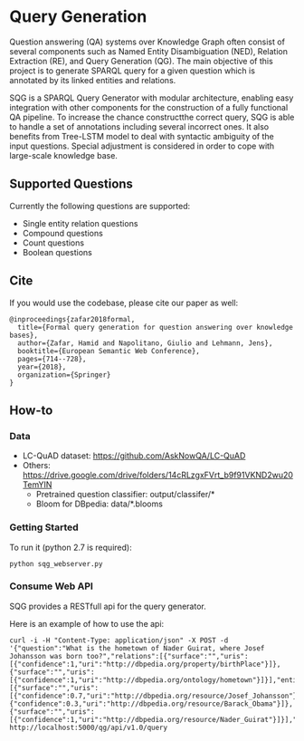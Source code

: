 [lc_quad]: images/lc_quad.png "Results on LC-Quad"

# Query Generation

Question answering (QA) systems over Knowledge Graph often consist of several components such as Named Entity Disambiguation (NED), Relation Extraction (RE), and Query Generation (QG). The main objective of this project is to generate SPARQL query for a given question which is annotated by its linked entities and relations.

SQG is a SPARQL Query Generator with modular architecture, enabling easy integration with other components for the construction of a fully functional QA pipeline. To increase the chance constructthe correct query, SQG is able to handle a set of annotations including several incorrect ones. It also benefits from Tree-LSTM model to deal with syntactic ambiguity of the input questions. Special adjustment is considered in order to cope with large-scale knowledge base. 

## Supported Questions
Currently the following questions are supported:
* Single entity relation questions
* Compound questions
* Count questions
* Boolean questions


## Cite
If you would use the codebase, please cite our paper as well:
```
@inproceedings{zafar2018formal,
  title={Formal query generation for question answering over knowledge bases},
  author={Zafar, Hamid and Napolitano, Giulio and Lehmann, Jens},
  booktitle={European Semantic Web Conference},
  pages={714--728},
  year={2018},
  organization={Springer}
}
```
## How-to 

### Data
* LC-QuAD dataset: https://github.com/AskNowQA/LC-QuAD
* Others: https://drive.google.com/drive/folders/14cRLzgxFVrt_b9f91VKND2wu20TemYIN
    * Pretrained question classifier: output/classifer/* 
    * Bloom for DBpedia: data/*.blooms
    
### Getting Started

To run it (python 2.7 is required):
```
python sqg_webserver.py
```


### Consume Web API

SQG provides a RESTfull api for the query generator. 

Here is an example of how to use the api:
```
curl -i -H "Content-Type: application/json" -X POST -d '{"question":"What is the hometown of Nader Guirat, where Josef Johansson was born too?","relations":[{"surface":"","uris":[{"confidence":1,"uri":"http://dbpedia.org/property/birthPlace"}]},{"surface":"","uris":[{"confidence":1,"uri":"http://dbpedia.org/ontology/hometown"}]}],"entities":[{"surface":"","uris":[{"confidence":0.7,"uri":"http://dbpedia.org/resource/Josef_Johansson"},{"confidence":0.3,"uri":"http://dbpedia.org/resource/Barack_Obama"}]},{"surface":"","uris":[{"confidence":1,"uri":"http://dbpedia.org/resource/Nader_Guirat"}]}],"kb":"dbpedia"}' http://localhost:5000/qg/api/v1.0/query
```

